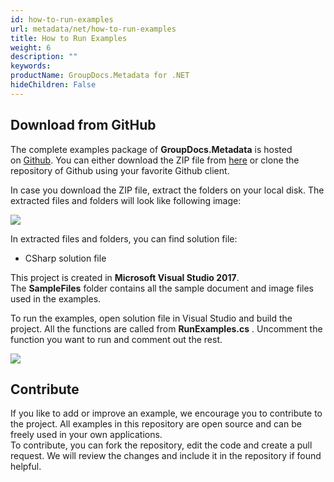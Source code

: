 ```yaml
---
id: how-to-run-examples
url: metadata/net/how-to-run-examples
title: How to Run Examples
weight: 6
description: ""
keywords: 
productName: GroupDocs.Metadata for .NET
hideChildren: False
---
```

## Download from GitHub

The complete examples package of **GroupDocs.Metadata** is hosted on [Github](https://github.com/groupdocsmetadata/GroupDocs_Metadata_NET). You can either download the ZIP file from [here](https://github.com/groupdocsmetadata/GroupDocs_Metadata_NET/archive/master.zip) or clone the repository of Github using your favorite Github client.

In case you download the ZIP file, extract the folders on your local disk. The extracted files and folders will look like following image:

![](metadata-net/images/how-to-run-examples.png)

In extracted files and folders, you can find solution file:

*   CSharp solution file

This project is created in **Microsoft Visual Studio 2017**. The **SampleFiles** folder contains all the sample document and image files used in the examples.

To run the examples, open solution file in Visual Studio and build the project. All the functions are called from **RunExamples.cs** . Uncomment the function you want to run and comment out the rest.

![](metadata-net/images/how-to-run-examples_1.png)

## Contribute

If you like to add or improve an example, we encourage you to contribute to the project. All examples in this repository are open source and can be freely used in your own applications.  
To contribute, you can fork the repository, edit the code and create a pull request. We will review the changes and include it in the repository if found helpful.
